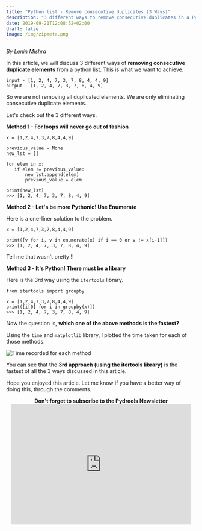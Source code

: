 ```yaml
---
title: "Python list - Remove consecutive duplicates (3 Ways)"
description: "3 different ways to remove consecutive duplicates in a Python list"
date: 2019-09-21T12:08:52+02:00
draft: false
image: /img/zipmeta.png
---
```


<div class="sharethis-inline-follow-buttons"></div>

*By [Lenin Mishra](https://www.pylenin.com/authors/#lenin-mishra)*

In this article, we will discuss 3 different ways of **removing consecutive duplicate elements** from a python list.
This is what we want to achieve.
```angular2
input - [1, 2, 4, 7, 3, 7, 8, 4, 4, 9]
output - [1, 2, 4, 7, 3, 7, 8, 4, 9]
```

So we are not removing all duplicated elements. We are only eliminating consecutive duplicate elements.

Let's check out the 3 different ways.

**Method 1 - For loops will never go out of fashion**

```python3
x = [1,2,4,7,3,7,8,4,4,9]

previous_value = None
new_lst = []

for elem in x:
   if elem != previous_value:
       new_lst.append(elem)
       previous_value = elem

print(new_lst)
>>> [1, 2, 4, 7, 3, 7, 8, 4, 9]
```

**Method 2 - Let's be more Pythonic! Use Enumerate**

Here is a one-liner solution to the problem.

```python3
x = [1,2,4,7,3,7,8,4,4,9]

print([v for i, v in enumerate(x) if i == 0 or v != x[i-1]])
>>> [1, 2, 4, 7, 3, 7, 8, 4, 9]
```
Tell me that wasn't pretty !!
   
**Method 3 - It's Python! There must be a library**

Here is the 3rd way using the `itertools` library.

```python3
from itertools import groupby

x = [1,2,4,7,3,7,8,4,4,9]
print([i[0] for i in groupby(x)])
>>> [1, 2, 4, 7, 3, 7, 8, 4, 9]
```

Now the question is, **which one of the above methods is the fastest?**

Using the `time` and `matplotlib` library, I plotted the time taken for each of those methods.

![Time recorded for each method](/img/remove-consecutive-elements-python/time.png)

You can see that the **3rd approach (using the itertools library)** is the fastest of all the 3 ways discussed in this article.

Hope you enjoyed this article. Let me know if you have a better way of doing this, through the comments.

<div align="center"><b>Don't forget to subscribe to the Pydrools Newsletter</b></div>
<div align="center"><iframe width="480" height="320" src="https://pydrools.substack.com/embed" frameborder="0" scrolling="no"></iframe></div>




